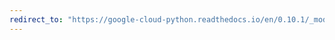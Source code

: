 ```yaml
---
redirect_to: "https://google-cloud-python.readthedocs.io/en/0.10.1/_modules/gcloud/datastore/query.html"
---
```

